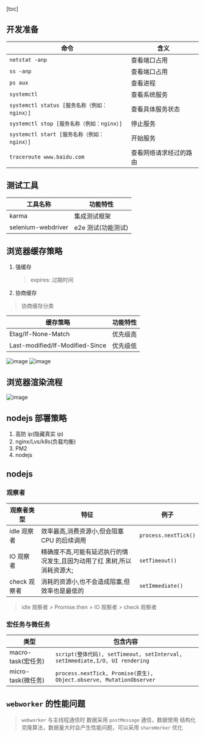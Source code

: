 [toc]

## 开发准备

| 命令                                         | 含义                   |
| -------------------------------------------- | ---------------------- |
| `netstat -anp`                               | 查看端口占用           |
| `ss -anp`                                    | 查看端口占用           |
| `ps aux`                                     | 查看进程               |
| `systemctl`                                  | 查看系统服务           |
| `systemctl status [服务名称（例如：nginx）]` | 查看具体服务状态       |
| `systemctl stop [服务名称（例如：nginx）]`   | 停止服务               |
| `systemctl start [服务名称（例如：nginx）]`  | 开始服务               |
| `traceroute www.baidu.com`                   | 查看网络请求经过的路由 |

## 测试工具

| 工具名称           | 功能特性           |
| ------------------ | ------------------ |
| karma              | 集成测试框架       |
| selenium-webdriver | e2e 测试(功能测试) |

## 浏览器缓存策略

1. 强缓存

   > expires: 过期时间

2. 协商缓存

> 协商缓存分类

| 缓存策略                        | 功能特性 |
| ------------------------------- | -------- |
| Etag/If-None-Match              | 优先级高 |
| Last-modified/If-Modified-Since | 优先级低 |

![image](https://cdn.jsdelivr.net/gh/HarryPoint/oss@main/uPic/2022-01-06_14:23:00_jieduan1.png)
![image](https://cdn.jsdelivr.net/gh/HarryPoint/oss@main/uPic/2022-01-06_14:23:22_jieduan2.png)

## 浏览器渲染流程

![image](https://cdn.jsdelivr.net/gh/HarryPoint/oss@main/uPic/2022-01-06_14:23:33_jieduan3.png)

## nodejs 部署策略

1. 高防 ip(隐藏真实 ip)
2. nginx/Lvs/k8s(负载均衡)
3. PM2
4. nodejs

## nodejs

### 观察者

| 观察者类型   | 特征                                                                    | 例子                 |
| ------------ | ----------------------------------------------------------------------- | -------------------- |
| idle 观察者  | 效率最高,消费资源小,但会阻塞 CPU 的后续调用                             | `process.nextTick()` |
| IO 观察者    | 精确度不高,可能有延迟执行的情况发生,且因为动用了红 黑树,所以消耗资源大; | `setTimeout()`       |
| check 观察者 | 消耗的资源小,也不会造成阻塞,但效率也是最低的                            | `setImmediate()`     |

> idle 观察者 &gt; Promise.then &gt; IO 观察者 &gt; check 观察者

### 宏任务与微任务

| 类型               | 包含内容                                                                    |
| ------------------ | --------------------------------------------------------------------------- |
| macro-task(宏任务) | `script(整体代码), setTimeout, setInterval, setImmediate,I/O, UI rendering` |
| micro-task(微任务) | `process.nextTick, Promise(原生), Object.observe, MutationObserver`         |

## `webworker` 的性能问题

> `webworker` 与主线程通信时 数据采用 `postMessage` 通信，数据使用 结构化克隆算法，数据量大时会产生性能问题，可以采用 `shareWorker` 优化
